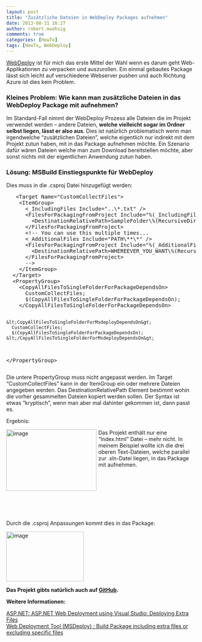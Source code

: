 ```yaml
---
layout: post
title: "Zusätzliche Dateien in WebDeploy Packages aufnehmen"
date: 2013-08-31 16:27
author: robert.muehsig
comments: true
categories: [HowTo]
tags: [HowTo, WebDeploy]
---
```

<p><a href="http://code-inside.de/blog/?s=webdeploy">WebDeploy</a> ist für mich das erste Mittel der Wahl wenn es darum geht Web-Applikationen zu verpacken und auszurollen. Ein einmal gebautes Package lässt sich leicht auf verschiedene Webserver pushen und auch Richtung Azure ist dies kein Problem. </p> <h3>Kleines Problem: Wie kann man zusätzliche Dateien in das WebDeploy Package mit aufnehmen?</h3> <p>Im Standard-Fall nimmt der WebDeploy Prozess alle Dateien die im Projekt verwendet werden – andere Dateien, <strong>welche vielleicht sogar im Ordner selbst liegen, lässt er also aus</strong>. Dies ist natürlich problematisch wenn man irgendwelche “zusätzlichen Dateien”, welche eigentlich nur indirekt mit dem Projekt zutun haben, mit in das Package aufnehmen möchte. Ein Szenario dafür wären Dateien welche man zum Download bereitstellen möchte, aber sonst nichts mit der eigentlichen Anwendung zutun haben.</p> <h3>Lösung: MSBuild Einstiegspunkte für WebDeploy</h3> <p>Dies muss in die .csproj Datei hinzugefügt werden:</p><pre class="brush: csharp; auto-links: true; collapse: false; first-line: 1; gutter: true; html-script: false; light: false; ruler: false; smart-tabs: true; tab-size: 4; toolbar: true;">   &lt;Target Name="CustomCollectFiles"&gt;
    &lt;ItemGroup&gt;
      &lt;_IncludingFiles Include="..\*.txt" /&gt;
      &lt;FilesForPackagingFromProject Include="%(_IncludingFiles.Identity)"&gt;
        &lt;DestinationRelativePath&gt;SampleFolder\%(RecursiveDir)%(Filename)%(Extension)&lt;/DestinationRelativePath&gt;
      &lt;/FilesForPackagingFromProject&gt;
      &lt;!-- You can use this multiple times... 
      &lt;_AdditionalFiles Include="PATH\**\*" /&gt;
      &lt;FilesForPackagingFromProject Include="%(_AdditionalFiles.Identity)"&gt;
        &lt;DestinationRelativePath&gt;WHEREEVER_YOU_WANT\%(RecursiveDir)%(Filename)%(Extension)&lt;/DestinationRelativePath&gt;
      &lt;/FilesForPackagingFromProject&gt;
      --&gt;
    &lt;/ItemGroup&gt;
  &lt;/Target&gt;
  &lt;PropertyGroup&gt;
    &lt;CopyAllFilesToSingleFolderForPackageDependsOn&gt;
      CustomCollectFiles;
      $(CopyAllFilesToSingleFolderForPackageDependsOn);
    &lt;/CopyAllFilesToSingleFolderForPackageDependsOn&gt;

    &lt;CopyAllFilesToSingleFolderForMsdeployDependsOn&gt;
      CustomCollectFiles;
      $(CopyAllFilesToSingleFolderForPackageDependsOn);
    &lt;/CopyAllFilesToSingleFolderForMsdeployDependsOn&gt;
  &lt;/PropertyGroup&gt;</pre>
<p>Die untere PropertyGroup muss nicht angepasst werden. Im Target “CustomCollectFiles” kann in der ItemGroup ein oder mehrere Dateien angegeben werden. Das DestinationRelativePath Element bestimmt wohin die vorher gesammelten Dateien kopiert werden sollen. Der Syntax ist etwas “kryptisch”, wenn man aber mal dahinter gekommen ist, dann passt es.</p>
<p>Ergebnis:</p>
<p><a href="{{BASE_PATH}}/assets/wp-images/image1913.png"><img title="image" style="border-top: 0px; border-right: 0px; border-bottom: 0px; margin: 0px 5px 0px 0px; border-left: 0px; display: inline" border="0" alt="image" align="left" src="{{BASE_PATH}}/assets/wp-images/image_thumb1054.png" width="240" height="163"></a> </p>
<p>Das Projekt enthält nur eine “Index.html” Datei – mehr nicht. In meinem Beispiel wollte ich die drei oberen Text-Dateien, welche parallel zur .sln-Datei liegen, in das Package mit aufnehmen. </p>
<p>&nbsp;</p>
<p>&nbsp;</p>
<p>&nbsp;</p>
<p>&nbsp;</p>
<p>Durch die .csproj Anpassungen kommt dies in das Package:</p>
<p><a href="{{BASE_PATH}}/assets/wp-images/image1914.png"><img title="image" style="border-top: 0px; border-right: 0px; border-bottom: 0px; border-left: 0px; display: inline" border="0" alt="image" src="{{BASE_PATH}}/assets/wp-images/image_thumb1055.png" width="206" height="132"></a> </p>
<p><strong>Das Projekt gibts natürlich auch auf <a href="https://github.com/Code-Inside/Samples/tree/master/2013/WebDeployWithAdditions">GitHub</a>.</strong></p>
<p><strong>Weitere Informationen:</strong></p>
<p><a href="http://www.asp.net/mvc/tutorials/deployment/visual-studio-web-deployment/deploying-extra-files">ASP.NET: ASP.NET Web Deployment using Visual Studio: Deploying Extra Files</a><br><a href="http://sedodream.com/2010/05/01/WebDeploymentToolMSDeployBuildPackageIncludingExtraFilesOrExcludingSpecificFiles.aspx">Web Deployment Tool (MSDeploy) : Build Package including extra files or excluding specific files</a></p>
